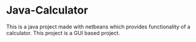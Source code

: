 # Java-Calculator
This is a java project made with netbeans which provides functionality of a calculator. This project is a GUI based project.
